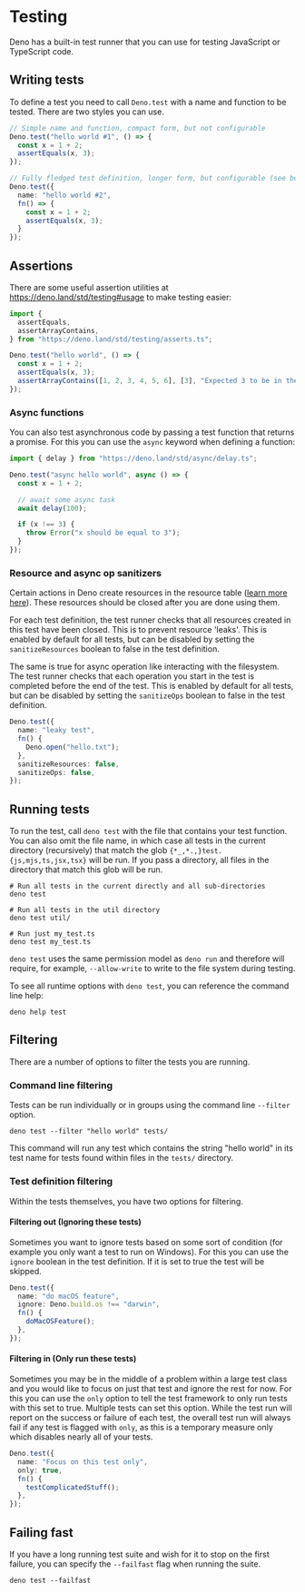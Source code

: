 # Testing

Deno has a built-in test runner that you can use for testing JavaScript or
TypeScript code.

## Writing tests

To define a test you need to call `Deno.test` with a name and function to be
tested. There are two styles you can use.

```ts
// Simple name and function, compact form, but not configurable
Deno.test("hello world #1", () => {
  const x = 1 + 2;
  assertEquals(x, 3);
});

// Fully fledged test definition, longer form, but configurable (see below)
Deno.test({
  name: "hello world #2",
  fn() => {
    const x = 1 + 2;
    assertEquals(x, 3);
  }
});

```

## Assertions

There are some useful assertion utilities at https://deno.land/std/testing#usage
to make testing easier:

```ts
import {
  assertEquals,
  assertArrayContains,
} from "https://deno.land/std/testing/asserts.ts";

Deno.test("hello world", () => {
  const x = 1 + 2;
  assertEquals(x, 3);
  assertArrayContains([1, 2, 3, 4, 5, 6], [3], "Expected 3 to be in the array");
});
```

### Async functions

You can also test asynchronous code by passing a test function that returns a
promise. For this you can use the `async` keyword when defining a function:

```ts
import { delay } from "https://deno.land/std/async/delay.ts";

Deno.test("async hello world", async () => {
  const x = 1 + 2;

  // await some async task
  await delay(100);

  if (x !== 3) {
    throw Error("x should be equal to 3");
  }
});
```

### Resource and async op sanitizers

Certain actions in Deno create resources in the resource table
([learn more here](./contributing/architecture.md)). These resources should be
closed after you are done using them.

For each test definition, the test runner checks that all resources created in
this test have been closed. This is to prevent resource 'leaks'. This is enabled
by default for all tests, but can be disabled by setting the `sanitizeResources`
boolean to false in the test definition.

The same is true for async operation like interacting with the filesystem. The
test runner checks that each operation you start in the test is completed before
the end of the test. This is enabled by default for all tests, but can be
disabled by setting the `sanitizeOps` boolean to false in the test definition.

```ts
Deno.test({
  name: "leaky test",
  fn() {
    Deno.open("hello.txt");
  },
  sanitizeResources: false,
  sanitizeOps: false,
});
```

## Running tests

To run the test, call `deno test` with the file that contains your test
function. You can also omit the file name, in which case all tests in the
current directory (recursively) that match the glob
`{*_,*.,}test.{js,mjs,ts,jsx,tsx}` will be run. If you pass a directory, all
files in the directory that match this glob will be run.

```shell
# Run all tests in the current directly and all sub-directories
deno test

# Run all tests in the util directory
deno test util/

# Run just my_test.ts
deno test my_test.ts
```

`deno test` uses the same permission model as `deno run` and therefore will
require, for example, `--allow-write` to write to the file system during
testing.

To see all runtime options with `deno test`, you can reference the command line
help:

```shell
deno help test
```

## Filtering

There are a number of options to filter the tests you are running.

### Command line filtering

Tests can be run individually or in groups using the command line `--filter`
option.

```shell
deno test --filter "hello world" tests/
```

This command will run any test which contains the string "hello world" in its
test name for tests found within files in the `tests/` directory.

### Test definition filtering

Within the tests themselves, you have two options for filtering.

#### Filtering out (Ignoring these tests)

Sometimes you want to ignore tests based on some sort of condition (for example
you only want a test to run on Windows). For this you can use the `ignore`
boolean in the test definition. If it is set to true the test will be skipped.

```ts
Deno.test({
  name: "do macOS feature",
  ignore: Deno.build.os !== "darwin",
  fn() {
    doMacOSFeature();
  },
});
```

#### Filtering in (Only run these tests)

Sometimes you may be in the middle of a problem within a large test class and
you would like to focus on just that test and ignore the rest for now. For this
you can use the `only` option to tell the test framework to only run tests with
this set to true. Multiple tests can set this option. While the test run will
report on the success or failure of each test, the overall test run will always
fail if any test is flagged with `only`, as this is a temporary measure only
which disables nearly all of your tests.

```ts
Deno.test({
  name: "Focus on this test only",
  only: true,
  fn() {
    testComplicatedStuff();
  },
});
```

## Failing fast

If you have a long running test suite and wish for it to stop on the first
failure, you can specify the `--failfast` flag when running the suite.

```shell
deno test --failfast
```
